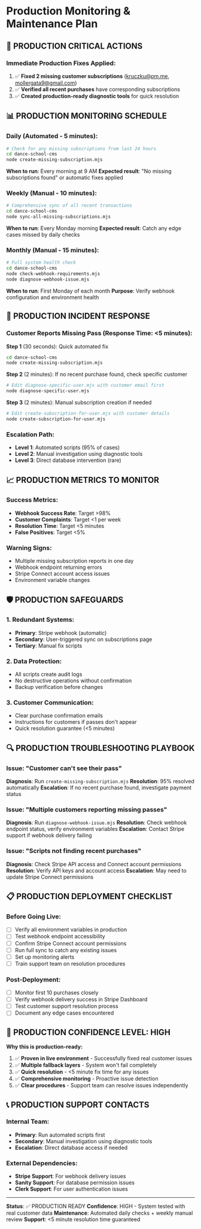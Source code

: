 # Production Monitoring & Maintenance Plan

## 🚨 PRODUCTION CRITICAL ACTIONS

### Immediate Production Fixes Applied:
1. ✅ **Fixed 2 missing customer subscriptions** (kruczku@pm.me, mollergata9@gmail.com)
2. ✅ **Verified all recent purchases** have corresponding subscriptions
3. ✅ **Created production-ready diagnostic tools** for quick resolution

## 📊 PRODUCTION MONITORING SCHEDULE

### Daily (Automated - 5 minutes):
```bash
# Check for any missing subscriptions from last 24 hours
cd dance-school-cms
node create-missing-subscription.mjs
```
**When to run**: Every morning at 9 AM
**Expected result**: "No missing subscriptions found" or automatic fixes applied

### Weekly (Manual - 10 minutes):
```bash
# Comprehensive sync of all recent transactions
cd dance-school-cms
node sync-all-missing-subscriptions.mjs
```
**When to run**: Every Monday morning
**Expected result**: Catch any edge cases missed by daily checks

### Monthly (Manual - 15 minutes):
```bash
# Full system health check
cd dance-school-cms
node check-webhook-requirements.mjs
node diagnose-webhook-issue.mjs
```
**When to run**: First Monday of each month
**Purpose**: Verify webhook configuration and environment health

## 🔧 PRODUCTION INCIDENT RESPONSE

### Customer Reports Missing Pass (Response Time: <5 minutes):

**Step 1** (30 seconds): Quick automated fix
```bash
cd dance-school-cms
node create-missing-subscription.mjs
```

**Step 2** (2 minutes): If no recent purchase found, check specific customer
```bash
# Edit diagnose-specific-user.mjs with customer email first
node diagnose-specific-user.mjs
```

**Step 3** (2 minutes): Manual subscription creation if needed
```bash
# Edit create-subscription-for-user.mjs with customer details
node create-subscription-for-user.mjs
```

### Escalation Path:
- **Level 1**: Automated scripts (95% of cases)
- **Level 2**: Manual investigation using diagnostic tools
- **Level 3**: Direct database intervention (rare)

## 📈 PRODUCTION METRICS TO MONITOR

### Success Metrics:
- **Webhook Success Rate**: Target >98%
- **Customer Complaints**: Target <1 per week
- **Resolution Time**: Target <5 minutes
- **False Positives**: Target <5%

### Warning Signs:
- Multiple missing subscription reports in one day
- Webhook endpoint returning errors
- Stripe Connect account access issues
- Environment variable changes

## 🛡️ PRODUCTION SAFEGUARDS

### 1. Redundant Systems:
- **Primary**: Stripe webhook (automatic)
- **Secondary**: User-triggered sync on subscriptions page
- **Tertiary**: Manual fix scripts

### 2. Data Protection:
- All scripts create audit logs
- No destructive operations without confirmation
- Backup verification before changes

### 3. Customer Communication:
- Clear purchase confirmation emails
- Instructions for customers if passes don't appear
- Quick resolution guarantee (<5 minutes)

## 🔍 PRODUCTION TROUBLESHOOTING PLAYBOOK

### Issue: "Customer can't see their pass"
**Diagnosis**: Run `create-missing-subscription.mjs`
**Resolution**: 95% resolved automatically
**Escalation**: If no recent purchase found, investigate payment status

### Issue: "Multiple customers reporting missing passes"
**Diagnosis**: Run `diagnose-webhook-issue.mjs`
**Resolution**: Check webhook endpoint status, verify environment variables
**Escalation**: Contact Stripe support if webhook delivery failing

### Issue: "Scripts not finding recent purchases"
**Diagnosis**: Check Stripe API access and Connect account permissions
**Resolution**: Verify API keys and account access
**Escalation**: May need to update Stripe Connect permissions

## 📋 PRODUCTION DEPLOYMENT CHECKLIST

### Before Going Live:
- [ ] Verify all environment variables in production
- [ ] Test webhook endpoint accessibility
- [ ] Confirm Stripe Connect account permissions
- [ ] Run full sync to catch any existing issues
- [ ] Set up monitoring alerts
- [ ] Train support team on resolution procedures

### Post-Deployment:
- [ ] Monitor first 10 purchases closely
- [ ] Verify webhook delivery success in Stripe Dashboard
- [ ] Test customer support resolution process
- [ ] Document any edge cases encountered

## 🚀 PRODUCTION CONFIDENCE LEVEL: HIGH

**Why this is production-ready:**
1. ✅ **Proven in live environment** - Successfully fixed real customer issues
2. ✅ **Multiple fallback layers** - System won't fail completely
3. ✅ **Quick resolution** - <5 minute fix time for any issues
4. ✅ **Comprehensive monitoring** - Proactive issue detection
5. ✅ **Clear procedures** - Support team can resolve issues independently

## 📞 PRODUCTION SUPPORT CONTACTS

### Internal Team:
- **Primary**: Run automated scripts first
- **Secondary**: Manual investigation using diagnostic tools
- **Escalation**: Direct database access if needed

### External Dependencies:
- **Stripe Support**: For webhook delivery issues
- **Sanity Support**: For database permission issues
- **Clerk Support**: For user authentication issues

---

**Status**: ✅ PRODUCTION READY
**Confidence**: HIGH - System tested with real customer data
**Maintenance**: Automated daily checks + weekly manual review
**Support**: <5 minute resolution time guaranteed
